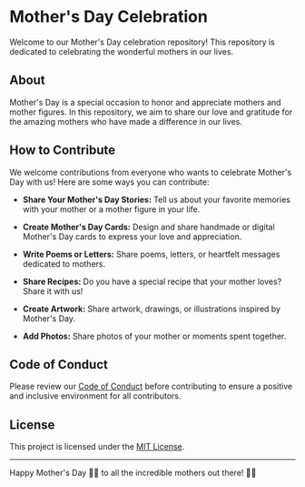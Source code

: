 # Mother's Day Celebration

Welcome to our Mother's Day celebration repository! This repository is dedicated to celebrating the wonderful mothers in our lives.

## About

Mother's Day is a special occasion to honor and appreciate mothers and mother figures. In this repository, we aim to share our love and gratitude for the amazing mothers who have made a difference in our lives.

## How to Contribute

We welcome contributions from everyone who wants to celebrate Mother's Day with us! Here are some ways you can contribute:

- **Share Your Mother's Day Stories:** Tell us about your favorite memories with your mother or a mother figure in your life.
  
- **Create Mother's Day Cards:** Design and share handmade or digital Mother's Day cards to express your love and appreciation.

- **Write Poems or Letters:** Share poems, letters, or heartfelt messages dedicated to mothers.

- **Share Recipes:** Do you have a special recipe that your mother loves? Share it with us!

- **Create Artwork:** Share artwork, drawings, or illustrations inspired by Mother's Day.

- **Add Photos:** Share photos of your mother or moments spent together.


## Code of Conduct

Please review our [Code of Conduct](CODE_OF_CONDUCT.md) before contributing to ensure a positive and inclusive environment for all contributors.


## License

This project is licensed under the [MIT License](LICENSE).

---

Happy Mother's Day 🙏🏻 to all the incredible mothers out there! 🌸💖
